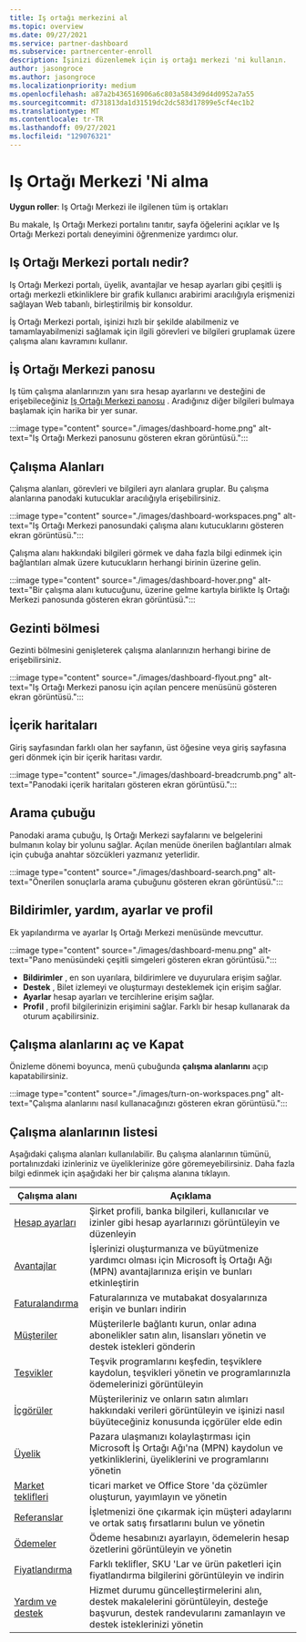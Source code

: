```yaml
---
title: Iş ortağı merkezini al
ms.topic: overview
ms.date: 09/27/2021
ms.service: partner-dashboard
ms.subservice: partnercenter-enroll
description: İşinizi düzenlemek için iş ortağı merkezi 'ni kullanın.
author: jasongroce
ms.author: jasongroce
ms.localizationpriority: medium
ms.openlocfilehash: a87a2b436516906a6c803a5843d9d4d0952a7a55
ms.sourcegitcommit: d731813da1d31519dc2dc583d17899e5cf4ec1b2
ms.translationtype: MT
ms.contentlocale: tr-TR
ms.lasthandoff: 09/27/2021
ms.locfileid: "129076321"
---
```

# <a name="getting-around-partner-center"></a>Iş Ortağı Merkezi 'Ni alma

**Uygun roller**: Iş Ortağı Merkezi ile ilgilenen tüm iş ortakları

Bu makale, Iş Ortağı Merkezi portalını tanıtır, sayfa öğelerini açıklar ve Iş Ortağı Merkezi portalı deneyimini öğrenmenize yardımcı olur.

## <a name="what-is-the-partner-center-portal"></a>Iş Ortağı Merkezi portalı nedir?
Iş Ortağı Merkezi portalı, üyelik, avantajlar ve hesap ayarları gibi çeşitli iş ortağı merkezli etkinliklere bir grafik kullanıcı arabirimi aracılığıyla erişmenizi sağlayan Web tabanlı, birleştirilmiş bir konsoldur.

İş Ortağı Merkezi portalı, işinizi hızlı bir şekilde alabilmeniz ve tamamlayabilmenizi sağlamak için ilgili görevleri ve bilgileri gruplamak üzere çalışma alanı kavramını kullanır.

## <a name="partner-center-dashboard"></a>İş Ortağı Merkezi panosu

Iş tüm çalışma alanlarınızın yanı sıra hesap ayarlarını ve desteğini de erişebileceğiniz [Iş Ortağı Merkezi panosu](https://partner.microsoft.com/dashboard) . Aradığınız diğer bilgileri bulmaya başlamak için harika bir yer sunar.

:::image type="content" source="./images/dashboard-home.png" alt-text="Iş Ortağı Merkezi panosunu gösteren ekran görüntüsü.":::

## <a name="workspaces"></a>Çalışma Alanları

Çalışma alanları, görevleri ve bilgileri ayrı alanlara gruplar. Bu çalışma alanlarına panodaki kutucuklar aracılığıyla erişebilirsiniz.

:::image type="content" source="./images/dashboard-workspaces.png" alt-text="Iş Ortağı Merkezi panosundaki çalışma alanı kutucuklarını gösteren ekran görüntüsü.":::

Çalışma alanı hakkındaki bilgileri görmek ve daha fazla bilgi edinmek için bağlantıları almak üzere kutucukların herhangi birinin üzerine gelin.

:::image type="content" source="./images/dashboard-hover.png" alt-text="Bir çalışma alanı kutucuğunu, üzerine gelme kartıyla birlikte Iş Ortağı Merkezi panosunda gösteren ekran görüntüsü.":::

## <a name="navigation-pane"></a>Gezinti bölmesi

Gezinti bölmesini genişleterek çalışma alanlarınızın herhangi birine de erişebilirsiniz.

:::image type="content" source="./images/dashboard-flyout.png" alt-text="Iş Ortağı Merkezi panosu için açılan pencere menüsünü gösteren ekran görüntüsü.":::

## <a name="breadcrumbs"></a>İçerik haritaları

Giriş sayfasından farklı olan her sayfanın, üst öğesine veya giriş sayfasına geri dönmek için bir içerik haritası vardır.

:::image type="content" source="./images/dashboard-breadcrumb.png" alt-text="Panodaki içerik haritaları gösteren ekran görüntüsü.":::

## <a name="search-bar"></a>Arama çubuğu

Panodaki arama çubuğu, Iş Ortağı Merkezi sayfalarını ve belgelerini bulmanın kolay bir yolunu sağlar. Açılan menüde önerilen bağlantıları almak için çubuğa anahtar sözcükleri yazmanız yeterlidir.

:::image type="content" source="./images/dashboard-search.png" alt-text="Önerilen sonuçlarla arama çubuğunu gösteren ekran görüntüsü.":::

## <a name="notifications-help-settings-and-profile"></a>Bildirimler, yardım, ayarlar ve profil

Ek yapılandırma ve ayarlar Iş Ortağı Merkezi menüsünde mevcuttur.

:::image type="content" source="./images/dashboard-menu.png" alt-text="Pano menüsündeki çeşitli simgeleri gösteren ekran görüntüsü.":::

- **Bildirimler** , en son uyarılara, bildirimlere ve duyurulara erişim sağlar.
- **Destek** , Bilet izlemeyi ve oluşturmayı desteklemek için erişim sağlar.
- **Ayarlar** hesap ayarları ve tercihlerine erişim sağlar.
- **Profil** , profil bilgilerinizin erişimini sağlar. Farklı bir hesap kullanarak da oturum açabilirsiniz.

## <a name="turn-workspaces-on-and-off"></a>Çalışma alanlarını aç ve Kapat
Önizleme dönemi boyunca, menü çubuğunda **çalışma alanlarını** açıp kapatabilirsiniz.

:::image type="content" source="./images/turn-on-workspaces.png" alt-text="Çalışma alanlarını nasıl kullanacağınızı gösteren ekran görüntüsü.":::

## <a name="list-of-workspaces"></a>Çalışma alanlarının listesi

Aşağıdaki çalışma alanları kullanılabilir. Bu çalışma alanlarının tümünü, portalınızdaki izinleriniz ve üyeliklerinize göre göremeyebilirsiniz. Daha fazla bilgi edinmek için aşağıdaki her bir çalışma alanına tıklayın.

| Çalışma alanı                                  | Açıklama                                                                                                   |
|--------------------------------------------|---------------------------------------------------------------------------------------------------------------|
| [Hesap ayarları](partner-center-account-setup.md) | Şirket profili, banka bilgileri, kullanıcılar ve izinler gibi hesap ayarlarınızı görüntüleyin ve düzenleyin |
| [Avantajlar](manage-your-partner-network-benefits.md) | İşlerinizi oluşturmanıza ve büyütmenize yardımcı olması için Microsoft İş Ortağı Ağı (MPN) avantajlarınıza erişin ve bunları etkinleştirin    |
| [Faturalandırma](billing.md)                               | Faturalarınıza ve mutabakat dosyalarınıza erişin ve bunları indirin                                                    |
| [Müşteriler](connect-with-your-customers.md)         | Müşterilerle bağlantı kurun, onlar adına abonelikler satın alın, lisansları yönetin ve destek istekleri gönderin  |
| [Teşvikler](incentives-get-started-intro.md)       | Teşvik programlarını keşfedin, teşviklere kaydolun, teşvikleri yönetin ve programlarınızla ödemelerinizi görüntüleyin                |
| [İçgörüler](partner-center-insights.md)              | Müşterileriniz ve onların satın alımları hakkındaki verileri görüntüleyin ve işinizi nasıl büyüteceğiniz konusunda içgörüler elde edin           |
| [Üyelik](mpn-overview.md)                       | Pazara ulaşmanızı kolaylaştırması için Microsoft İş Ortağı Ağı'na (MPN) kaydolun ve yetkinliklerini, üyeliklerini ve programlarını yönetin |
| [Market teklifleri](/azure/marketplace)            | ticari market ve Office Store 'da çözümler oluşturun, yayımlayın ve yönetin                          |
| [Referanslar](referrals.md)                           | İşletmenizi öne çıkarmak için müşteri adaylarını ve ortak satış fırsatlarını bulun ve yönetin                                |
| [Ödemeler](non-payment-fraud-misuse.md)              | Ödeme hesabınızı ayarlayın, ödemelerin hesap özetlerini görüntüleyin ve yönetin                                             |
| [Fiyatlandırma](pricing-and-offers.md)                    | Farklı teklifler, SKU 'Lar ve ürün paketleri için fiyatlandırma bilgilerini görüntüleyin ve indirin                         |
| [Yardım ve destek](support-from-microsoft.md)         | Hizmet durumu güncelleştirmelerini alın, destek makalelerini görüntüleyin, desteğe başvurun, destek randevularını zamanlayın ve destek isteklerinizi yönetin |
